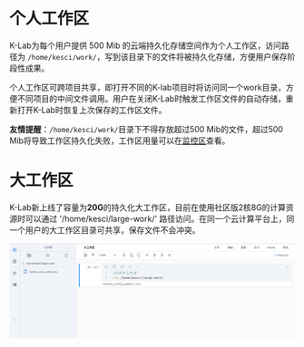 # 个人工作区

K-Lab为每个用户提供 500 Mib 的云端持久化存储空间作为个人工作区，访问路径为 `/home/kesci/work/`，写到该目录下的文件将被持久化存储，方便用户保存阶段性成果。

个人工作区可跨项目共享，即打开不同的K-lab项目时将访问同一个work目录，方便不同项目的中间文件调用。用户在关闭K-Lab时触发工作区文件的自动存储，重新打开K-Lab时恢复上次保存的工作区文件。

**友情提醒**：`/home/kesci/work/`目录下不得存放超过500 Mib的文件，超过500 Mib将导致工作区持久化失败，工作区用量可以在[监控区](/ch1/monitor.md)查看。

# 大工作区

K-Lab新上线了容量为**20G**的持久化大工作区，目前在使用社区版2核8G的计算资源时可以通过 '/home/kesci/large-work/' 路径访问。在同一个云计算平台上，同一个用户的大工作区目录可共享，保存文件不会冲突。

![image description](/image/大工作区.png)
